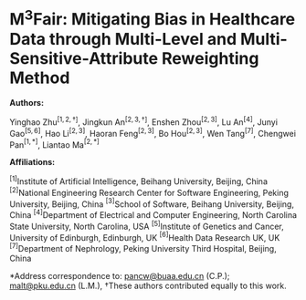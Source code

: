 # M$^3$Fair: Mitigating Bias in Healthcare Data through Multi-Level and Multi-Sensitive-Attribute Reweighting Method

**Authors:**

Yinghao Zhu$^{[1,2,†]}$, Jingkun An$^{[2,3,†]}$, Enshen Zhou$^{[2,3]}$, Lu An$^{[4]}$, Junyi Gao$^{[5,6]}$, Hao Li$^{[2,3]}$, Haoran Feng$^{[2,3]}$, Bo Hou$^{[2,3]}$, Wen Tang$^{[7]}$, Chengwei Pan$^{[1,*]}$, Liantao Ma$^{[2,*]}$

**Affiliations:**

$^{[1]}$Institute of Artificial Intelligence, Beihang University, Beijing, China
$^{[2]}$National Engineering Research Center for Software Engineering, Peking University, Beijing, China
$^{[3]}$School of Software, Beihang University, Beijing, China
$^{[4]}$Department of Electrical and Computer Engineering, North Carolina State University, North Carolina, USA
$^{[5]}$Institute of Genetics and Cancer, University of Edinburgh, Edinburgh, UK
$^{[6]}$Health Data Research UK, UK
$^{[7]}$Department of Nephrology, Peking University Third Hospital, Beijing, China

*Address correspondence to: pancw@buaa.edu.cn (C.P.); malt@pku.edu.cn (L.M.), †These authors contributed equally to this work.
